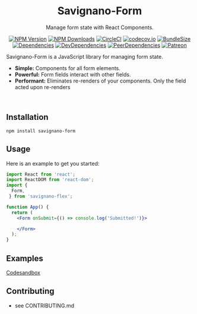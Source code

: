 <h1 align="center">Savignano-Form</h1>

<div align="center">

Manage form state with React Components.

[![NPM Version](https://img.shields.io/npm/v/savignano-form.svg?style=flat)](https://www.npmjs.com/package/savignano-form)
[![NPM Downloads](https://img.shields.io/npm/dm/savignano-form.svg?style=flat)](https://npmcharts.com/compare/savignano-form?minimal=true)
[![CircleCI](https://img.shields.io/circleci/build/github/PaulSavignano/savignano-form/master.svg)](https://circleci.com/gh/PaulSavignano/savignano-form/tree/master)
[![codecov.io](https://codecov.io/gh/PaulSavignano/savignano-form/branch/master/graph/badge.svg)](https://codecov.io/gh/PaulSavignano/savignano-form)
[![BundleSize](https://img.shields.io/bundlephobia/minzip/savignano-form.svg)](https://bundlephobia.com/result?p=savignano-form)
[![Dependencies](https://david-dm.org/PaulSavignano/savignano-form/master/status.svg)](https://david-dm.org/PaulSavignano/savignano-form/master)
[![DevDependencies](https://david-dm.org/PaulSavignano/savignano-form/master/dev-status.svg)](https://david-dm.org/PaulSavignano/savignano-form/master?type=dev)
[![PeerDependencies](https://david-dm.org/PaulSavignano/savignano-form/master/peer-status.svg)](https://david-dm.org/PaulSavignano/savignano-form/master?type=peer)
[![Patreon](https://img.shields.io/badge/patreon-support%20the%20author-blue.svg)](https://www.patreon.com/PaulSavignano)

</div>

Savignano-Form is a JavaScript library for managing form state.

* **Simple:** Components for all form elements.
* **Powerful:** Form fields interact with other fields.
* **Performant:** Eliminates re-renders of your components.  Only the field acted upon re-renders
<br />

## Installation
```
npm install savignano-form
```

## Usage
Here is an example to get you started:

```jsx
import React from 'react';
import ReactDOM from 'react-dom';
import {
  Form,
 } from 'savignano-flex';

function App() {
  return (
    <Form onSubmit={() => console.log('Submitted!')}>

    </Form>
  );
}
```

## Examples
[Codesandbox](https://codesandbox.io/s/savignano-form?fontsize=14)

## Contributing
- see CONTRIBUTING.md

